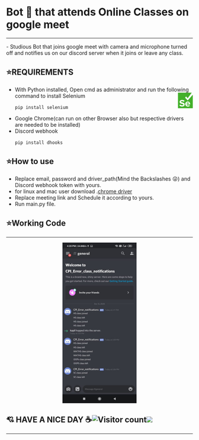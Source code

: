 
# Bot 🤖 that attends Online Classes on google meet
<hr>
- Studious Bot that joins google meet with camera and microphone turned off and notifies us on our discord server when it joins or leave any class.

## ⭐REQUIREMENTS 
- With Python installed, Open cmd as administrator and run the following command to install Selenium <img src="https://github.com/nirala69/hackiiitv20-submissions/blob/master/team%233%20-%20%7B5%7D/Images/selenium_logo.png" width="40" align='right'>
     ```
     pip install selenium
     ```
- Google Chrome(can run on other Browser also but respective drivers are needed to be installed)
- Discord webhook
    ```
    pip install dhooks
    ```
    

## ⭐How to use
	
- Replace email, password and driver_path(Mind the Backslashes 😜) and Discord webhook token with yours.
- for linux and mac user download .[chrome driver](https://chromedriver.chromium.org/downloads)
- Replace meeting link and Schedule it according to yours.
- Run main.py file.

## ⭐Working Code
<hr>
<p align = "center">
    <a href = "">
<img src="https://github.com/nirala69/hackiiitv20-submissions/blob/master/team%233%20-%20%7B5%7D/Images/discord.jpeg" width="200" align='center'>
        </a>

## 💘 HAVE A NICE DAY ☕![Visitor count](https://visitor-badge.laobi.icu/badge?page_id=CPI-ERROR.Google-Meet-Bot)<img src="https://media.giphy.com/media/dxn6fRlTIShoeBr69N/giphy.gif" width="30">


<hr>


